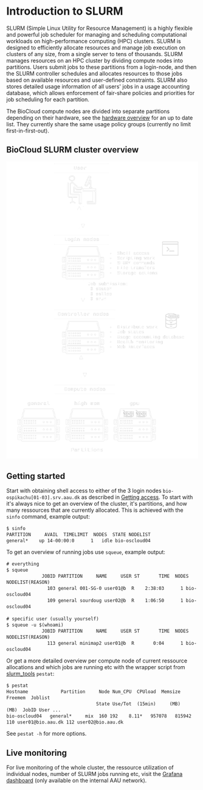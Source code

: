 # Introduction to SLURM
SLURM (Simple Linux Utility for Resource Management) is a highly flexible and powerful job scheduler for managing and scheduling computational workloads on high-performance computing (HPC) clusters. SLURM is designed to efficiently allocate resources and manage job execution on clusters of any size, from a single server to tens of thousands. SLURM manages resources on an HPC cluster by dividing compute nodes into partitions. Users submit jobs to these partitions from a login-node, and then the SLURM controller schedules and allocates resources to those jobs based on available resources and user-defined constraints. SLURM also stores detailed usage information of all users' jobs in a usage accounting database, which allows enforcement of fair-share policies and priorities for job scheduling for each partition.

The BioCloud compute nodes are divided into separate partitions depending on their hardware, see the [hardware overview](../index.md) for an up to date list. They currently share the same usage policy groups (currently no limit first-in-first-out).

## BioCloud SLURM cluster overview
![SLURM overview](img/slurm-overview-inverted.png)

## Getting started
Start with obtaining shell access to either of the 3 login nodes `bio-ospikachu[01-03].srv.aau.dk` as described in [Getting access](../access.md). To start with it's always nice to get an overview of the cluster, it's partitions, and how many ressources that are currently allocated. This is achieved with the `sinfo` command, example output:

```
$ sinfo
PARTITION     AVAIL  TIMELIMIT  NODES  STATE NODELIST
general*    up 14-00:00:0      1   idle bio-oscloud04
```

To get an overview of running jobs use `squeue`, example output:
```
# everything
$ squeue
             JOBID PARTITION     NAME     USER ST       TIME  NODES NODELIST(REASON)
               103 general 001-SG-0 user01@b  R    2:38:03      1 bio-oscloud04
               109 general sourdoug user02@b  R    1:06:50      1 bio-oscloud04

# specific user (usually yourself)
$ squeue -u $(whoami)
             JOBID PARTITION     NAME     USER ST       TIME  NODES NODELIST(REASON)
               113 general minimap2 user01@b  R       0:04      1 bio-oscloud04
```

Or get a more detailed overview per compute node of current ressource allocations and which jobs are running etc with the wrapper script from [slurm_tools](https://github.com/OleHolmNielsen/Slurm_tools) `pestat`:
```
$ pestat
Hostname            Partition     Node Num_CPU  CPUload  Memsize  Freemem  Joblist
                                 State Use/Tot  (15min)     (MB)     (MB)  JobID User ...
bio-oscloud04   general*     mix  160 192    8.11*   957078   815942  110 user01@bio.aau.dk 112 user02@bio.aau.dk
```

See `pestat -h` for more options.

## Live monitoring
For live monitoring of the whole cluster, the ressource utilization of individual nodes, number of SLURM jobs running etc, visit the [Grafana dashboard](http://bio-ospikachu04.srv.aau.dk:3000/) (only available on the internal AAU network).
